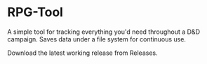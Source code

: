 # RPG-Tool

A simple tool for tracking everything you'd need throughout a D&D campaign. Saves data under a file system for continuous use. 

Download the latest working release from Releases.
